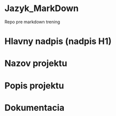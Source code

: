 # Jazyk_MarkDown
Repo pre markdown trening

# Hlavny nadpis (nadpis H1)

# Nazov projektu

# Popis projektu

# Dokumentacia
